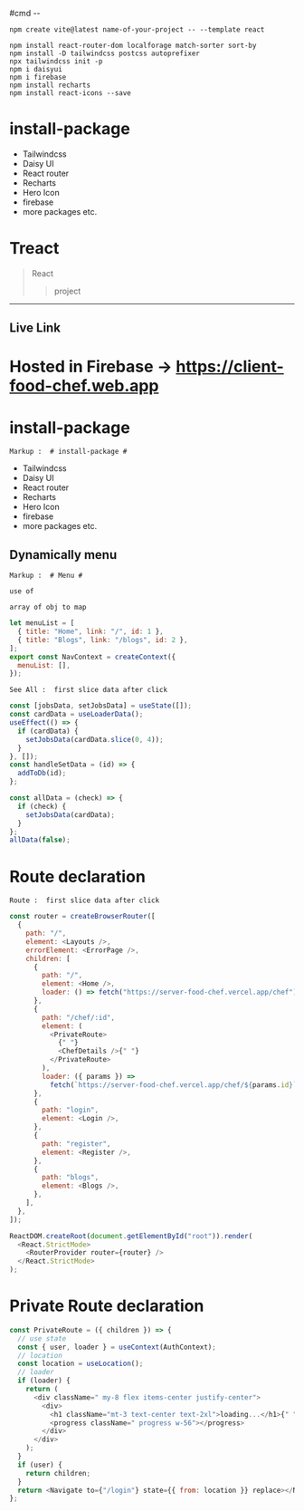 #cmd --

```
npm create vite@latest name-of-your-project -- --template react
```

```
npm install react-router-dom localforage match-sorter sort-by
npm install -D tailwindcss postcss autoprefixer
npx tailwindcss init -p
npm i daisyui
npm i firebase
npm install recharts
npm install react-icons --save
```

# install-package

- Tailwindcss
- Daisy UI
- React router
- Recharts
- Hero Icon
- firebase
- more packages etc.

# Treact <a name="TOP"></a>

> React
>
> > project

---

## Live Link

# Hosted in Firebase -> https://client-food-chef.web.app

# install-package

    Markup :  # install-package #

- Tailwindcss
- Daisy UI
- React router
- Recharts
- Hero Icon
- firebase
- more packages etc.

## Dynamically menu

    Markup :  # Menu #

    use of

    array of obj to map

```javascript
let menuList = [
  { title: "Home", link: "/", id: 1 },
  { title: "Blogs", link: "/blogs", id: 2 },
];
export const NavContext = createContext({
  menuList: [],
});
```

    See All :  first slice data after click

```javascript
const [jobsData, setJobsData] = useState([]);
const cardData = useLoaderData();
useEffect(() => {
  if (cardData) {
    setJobsData(cardData.slice(0, 4));
  }
}, []);
const handleSetData = (id) => {
  addToDb(id);
};

const allData = (check) => {
  if (check) {
    setJobsData(cardData);
  }
};
allData(false);
```

# Route declaration

    Route :  first slice data after click

```javascript
const router = createBrowserRouter([
  {
    path: "/",
    element: <Layouts />,
    errorElement: <ErrorPage />,
    children: [
      {
        path: "/",
        element: <Home />,
        loader: () => fetch("https://server-food-chef.vercel.app/chef"),
      },
      {
        path: "/chef/:id",
        element: (
          <PrivateRoute>
            {" "}
            <ChefDetails />{" "}
          </PrivateRoute>
        ),
        loader: ({ params }) =>
          fetch(`https://server-food-chef.vercel.app/chef/${params.id}`),
      },
      {
        path: "login",
        element: <Login />,
      },
      {
        path: "register",
        element: <Register />,
      },
      {
        path: "blogs",
        element: <Blogs />,
      },
    ],
  },
]);

ReactDOM.createRoot(document.getElementById("root")).render(
  <React.StrictMode>
    <RouterProvider router={router} />
  </React.StrictMode>
);
```

# Private Route declaration

```javascript
const PrivateRoute = ({ children }) => {
  // use state
  const { user, loader } = useContext(AuthContext);
  // location
  const location = useLocation();
  // loader
  if (loader) {
    return (
      <div className=" my-8 flex items-center justify-center">
        <div>
          <h1 className="mt-3 text-center text-2xl">loading...</h1>{" "}
          <progress className=" progress w-56"></progress>
        </div>
      </div>
    );
  }
  if (user) {
    return children;
  }
  return <Navigate to={"/login"} state={{ from: location }} replace></Navigate>;
};
```
